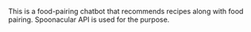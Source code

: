This is a food-pairing chatbot that recommends recipes along with food pairing.
Spoonacular API is used for the purpose.
